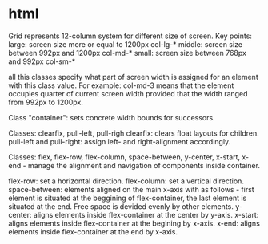 # html

Grid represents 12-column system for different size of screen. 
Key points: 
large: screen size more or equal to 1200px	col-lg-*
middle: screen size between 992px and 1200px	col-md-*
small: screen size between 768px and 992px	col-sm-*

all this classes specify what part of screen width is assigned for an element with this class value. 
For example:
col-md-3 means that the element occupies quarter of current screen width provided that the width  ranged from 992px to 1200px.

Class "container": sets concrete width bounds for successors.


Classes: clearfix, pull-left, pull-righ
clearfix: clears float layouts for children.
pull-left and pull-right: assign left- and right-alignment accordingly.


Classes: flex, flex-row, flex-column, space-between, y-center, x-start, x-end - manage the alignment and navigation of components inside container.

flex-row: set a horizontal direction.
flex-column: set a vertical direction.
space-between: elements aligned on the main x-axis with as follows - first element is situated at the beggining of flex-container, the last element is situated at the end. Free space is devided evenly by other elements.
y-center: aligns elements inside flex-container at the center by y-axis.
x-start: aligns elements inside flex-container at the begining by x-axis.
x-end: aligns elements inside flex-container at the end by x-axis.



